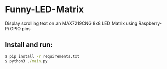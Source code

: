# Funny-LED-Matrix
Display scrolling text on an MAX7219CNG 8x8 LED Matrix using Raspberry-Pi GPIO pins


## Install and run:

```cmd
$ pip install -r requirements.txt
$ python3 ./main.py
```
